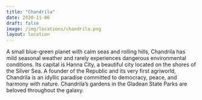 ```yaml
---
title: "Chandrila"
date: 2020-11-06
draft: false
image: /img/locations/chandrila.png
layout: location
---
```


A small blue-green planet with calm seas and rolling hills, Chandrila has mild seasonal weather and rarely experiences dangerous environmental conditions. Its capital is Hanna City, a beautiful city located on the shores of the Silver Sea. A founder of the Republic and its very first agriworld, Chandrila is an idyllic paradise committed to democracy, peace, and harmony with nature. Chandrila’s gardens in the Gladean State Parks are beloved throughout the galaxy.
